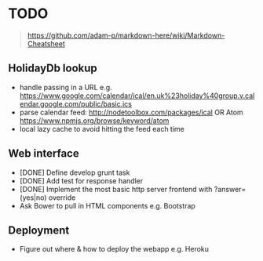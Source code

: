 TODO
====

> https://github.com/adam-p/markdown-here/wiki/Markdown-Cheatsheet

HolidayDb lookup
----------------
* handle passing in a URL e.g. https://www.google.com/calendar/ical/en.uk%23holiday%40group.v.calendar.google.com/public/basic.ics
* parse calendar feed: http://nodetoolbox.com/packages/ical OR Atom https://www.npmjs.org/browse/keyword/atom
* local lazy cache to avoid hitting the feed each time

Web interface
-------------
* [DONE] Define develop grunt task
* [DONE] Add test for response handler
* [DONE] Implement the most basic http server frontend with ?answer=(yes|no) override
* Ask Bower to pull in HTML components e.g. Bootstrap

Deployment
----------
* Figure out where & how to deploy the webapp e.g. Heroku
